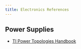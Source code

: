 ```yaml
---
title: Electronics References
---
```


## Power Supplies

* [TI Power Topologies Handbook](https://www.ti.com/seclit/ug/slyu036/slyu036.pdf)
